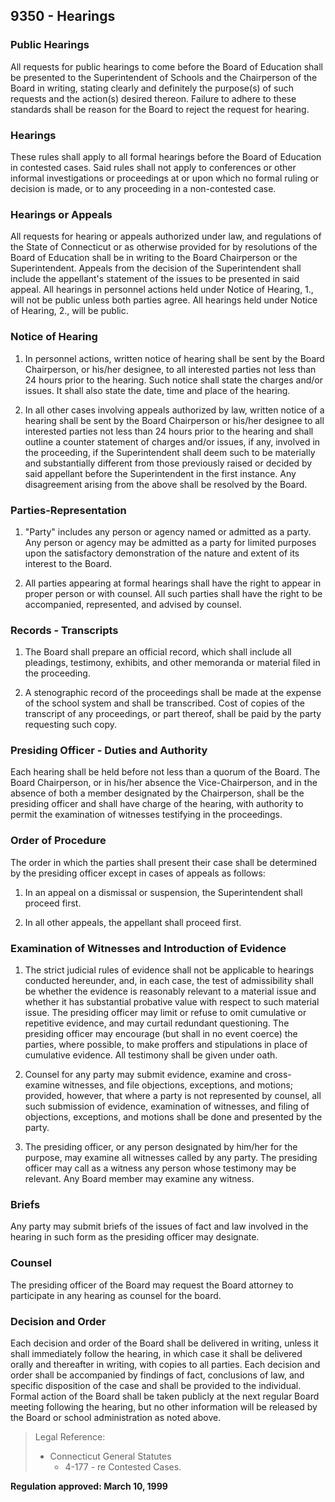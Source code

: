 ## 9350 - Hearings

### Public Hearings

All requests for public hearings to come before the Board of Education shall be presented to the Superintendent of Schools and the Chairperson of the Board in writing, stating clearly and definitely the purpose(s) of such requests and the action(s) desired thereon.  Failure to adhere to these standards shall be reason for the Board to reject the request for hearing.

### Hearings

These rules shall apply to all formal hearings before the Board of Education in contested cases. Said rules shall not apply to conferences or other informal investigations or proceedings at or upon which no formal ruling or decision is made, or to any proceeding in a non-contested case.

### Hearings or Appeals

All requests for hearing or appeals authorized under law, and regulations of the State of Connecticut or as otherwise provided for by resolutions of the Board of Education shall be in writing to the Board Chairperson or the Superintendent. Appeals from the decision of the Superintendent shall include the appellant's statement of the issues to be presented in said appeal. All hearings in personnel actions held under Notice of Hearing, 1., will not be public unless both parties agree. All hearings held under Notice of Hearing, 2., will be public.

### Notice of Hearing

1.  In personnel actions, written notice of hearing shall be sent by the Board Chairperson, or his/her designee, to all interested parties not less than 24 hours prior to the hearing. Such notice shall state the charges and/or issues. It shall also state the date, time and place of the hearing.

2.  In all other cases involving appeals authorized by law, written notice of a hearing shall be sent by the Board Chairperson or his/her designee to all interested parties not less than 24 hours prior to the hearing and shall outline a counter statement of charges and/or issues, if any, involved in the proceeding, if the Superintendent shall deem such to be materially and substantially different from those previously raised or decided by said appellant before the Superintendent in the first instance. Any disagreement arising from the above shall be resolved by the Board.

### Parties-Representation

1.  "Party" includes any person or agency named or admitted as a party. Any person or agency may be admitted as a party for limited purposes upon the satisfactory demonstration of the nature and extent of its interest to the Board.

2.  All parties appearing at formal hearings shall have the right to appear in proper person or with counsel. All such parties shall have the right to be accompanied, represented, and advised by counsel.

### Records - Transcripts

1.  The Board shall prepare an official record, which shall include all pleadings, testimony, exhibits, and other memoranda or material filed in the proceeding.

2.  A stenographic record of the proceedings shall be made at the expense of the school system and shall be transcribed. Cost of copies of the transcript of any proceedings, or part thereof, shall be paid by the party requesting such copy.

### Presiding Officer - Duties and Authority

Each hearing shall be held before not less than a quorum of the Board. The Board Chairperson, or in his/her absence the Vice-Chairperson, and in the absence of both a member designated by the Chairperson, shall be the presiding officer and shall have charge of the hearing, with authority to permit the examination of witnesses testifying in the proceedings.

### Order of Procedure

The order in which the parties shall present their case shall be determined by the presiding officer except in cases of appeals as follows:

1.  In an appeal on a dismissal or suspension, the Superintendent shall proceed first.

2.  In all other appeals, the appellant shall proceed first.

### Examination of Witnesses and Introduction of Evidence

1.  The strict judicial rules of evidence shall not be applicable to hearings conducted hereunder, and, in each case, the test of admissibility shall be whether the evidence is reasonably relevant to a material issue and whether it has substantial probative value with respect to such material issue. The presiding officer may limit or refuse to omit cumulative or repetitive evidence, and may curtail redundant questioning. The presiding officer may encourage (but shall in no event coerce) the parties, where possible, to make proffers and stipulations in place of cumulative evidence. All testimony shall be given under oath.

2.  Counsel for any party may submit evidence, examine and cross-examine witnesses, and file objections, exceptions, and motions; provided, however, that where a party is not represented by counsel, all such submission of evidence, examination of witnesses, and filing of objections, exceptions, and motions shall be done and presented by the party.

3.  The presiding officer, or any person designated by him/her for the purpose, may examine all witnesses called by any party. The presiding officer may call as a witness any person whose testimony may be relevant. Any Board member may examine any witness.

### Briefs

Any party may submit briefs of the issues of fact and law involved in the  hearing in such form as the presiding officer may designate.

### Counsel

The presiding officer of the Board may request the Board attorney to participate in any hearing as counsel for the board.

### Decision and Order

Each decision and order of the Board shall be delivered in writing, unless it shall immediately follow the hearing, in which case it shall be delivered orally and thereafter in writing, with copies to all parties. Each decision and order shall be accompanied by findings of fact, conclusions of law, and specific disposition of the case and shall be provided to the individual. Formal action of the Board shall be taken publicly at the next regular Board meeting following the hearing, but no other information will be released by the Board or school administration as noted above.

> Legal Reference: 
> 
> * Connecticut General Statutes
>   * 4-177 - re Contested Cases.

**Regulation approved:  March 10, 1999**
